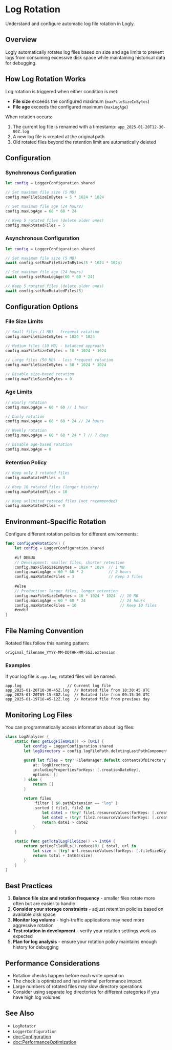 # Log Rotation

Understand and configure automatic log file rotation in Logly.

## Overview

Logly automatically rotates log files based on size and age limits to prevent logs from consuming excessive disk space while maintaining historical data for debugging.

## How Log Rotation Works

Log rotation is triggered when either condition is met:
- **File size** exceeds the configured maximum (`maxFileSizeInBytes`)
- **File age** exceeds the configured maximum (`maxLogAge`)

When rotation occurs:
1. The current log file is renamed with a timestamp: `app_2025-01-20T12-30-00Z.log`
2. A new log file is created at the original path
3. Old rotated files beyond the retention limit are automatically deleted

## Configuration

### Synchronous Configuration

```swift
let config = LoggerConfiguration.shared

// Set maximum file size (5 MB)
config.maxFileSizeInBytes = 5 * 1024 * 1024

// Set maximum file age (24 hours)
config.maxLogAge = 60 * 60 * 24

// Keep 5 rotated files (delete older ones)
config.maxRotatedFiles = 5
```

### Asynchronous Configuration

```swift
let config = LoggerConfiguration.shared

// Set maximum file size (5 MB)
await config.setMaxFileSizeInBytes(5 * 1024 * 1024)

// Set maximum file age (24 hours) 
await config.setMaxLogAge(60 * 60 * 24)

// Keep 5 rotated files (delete older ones)
await config.setMaxRotatedFiles(5)
```

## Configuration Options

### File Size Limits

```swift
// Small files (1 MB) - frequent rotation
config.maxFileSizeInBytes = 1024 * 1024

// Medium files (10 MB) - balanced approach  
config.maxFileSizeInBytes = 10 * 1024 * 1024

// Large files (50 MB) - less frequent rotation
config.maxFileSizeInBytes = 50 * 1024 * 1024

// Disable size-based rotation
config.maxFileSizeInBytes = 0
```

### Age Limits

```swift
// Hourly rotation
config.maxLogAge = 60 * 60 // 1 hour

// Daily rotation
config.maxLogAge = 60 * 60 * 24 // 24 hours

// Weekly rotation  
config.maxLogAge = 60 * 60 * 24 * 7 // 7 days

// Disable age-based rotation
config.maxLogAge = 0
```

### Retention Policy

```swift
// Keep only 3 rotated files
config.maxRotatedFiles = 3

// Keep 10 rotated files (longer history)
config.maxRotatedFiles = 10

// Keep unlimited rotated files (not recommended)
config.maxRotatedFiles = 0
```

## Environment-Specific Rotation

Configure different rotation policies for different environments:

```swift
func configureRotation() {
    let config = LoggerConfiguration.shared
    
    #if DEBUG
    // Development: smaller files, shorter retention
    config.maxFileSizeInBytes = 1024 * 1024  // 1 MB
    config.maxLogAge = 60 * 60 * 2           // 2 hours
    config.maxRotatedFiles = 3               // Keep 3 files
    
    #else
    // Production: larger files, longer retention
    config.maxFileSizeInBytes = 10 * 1024 * 1024  // 10 MB
    config.maxLogAge = 60 * 60 * 24               // 24 hours  
    config.maxRotatedFiles = 10                   // Keep 10 files
    #endif
}
```

## File Naming Convention

Rotated files follow this naming pattern:
```
original_filename_YYYY-MM-DDTHH-MM-SSZ.extension
```

### Examples

If your log file is `app.log`, rotated files will be named:
```
app.log                    // Current log file
app_2025-01-20T10-30-45Z.log  // Rotated file from 10:30:45 UTC
app_2025-01-20T09-15-30Z.log  // Rotated file from 09:15:30 UTC
app_2025-01-19T18-45-12Z.log  // Rotated file from previous day
```

## Monitoring Log Files

You can programmatically access information about log files:

```swift
class LogAnalyzer {
    static func getLogFileURLs() -> [URL] {
        let config = LoggerConfiguration.shared
        let logDirectory = config.logFilePath.deletingLastPathComponent()
        
        guard let files = try? FileManager.default.contentsOfDirectory(
            at: logDirectory,
            includingPropertiesForKeys: [.creationDateKey],
            options: []
        ) else {
            return []
        }
        
        return files
            .filter { $0.pathExtension == "log" }
            .sorted { file1, file2 in
                let date1 = (try? file1.resourceValues(forKeys: [.creationDateKey]).creationDate) ?? Date.distantPast
                let date2 = (try? file2.resourceValues(forKeys: [.creationDateKey]).creationDate) ?? Date.distantPast
                return date1 > date2
            }
    }
    
    static func getTotalLogFileSize() -> Int64 {
        return getLogFileURLs().reduce(0) { total, url in
            let size = (try? url.resourceValues(forKeys: [.fileSizeKey]).fileSize) ?? 0
            return total + Int64(size)
        }
    }
}
```

## Best Practices

1. **Balance file size and rotation frequency** - smaller files rotate more often but are easier to handle
2. **Consider your storage constraints** - adjust retention policies based on available disk space  
3. **Monitor log volume** - high-traffic applications may need more aggressive rotation
4. **Test rotation in development** - verify your rotation settings work as expected
5. **Plan for log analysis** - ensure your rotation policy maintains enough history for debugging

## Performance Considerations

- Rotation checks happen before each write operation
- The check is optimized and has minimal performance impact
- Large numbers of rotated files may slow directory operations
- Consider using separate log directories for different categories if you have high log volumes

## See Also

- ``LogRotator``
- ``LoggerConfiguration``
- <doc:Configuration>
- <doc:PerformanceOptimization>